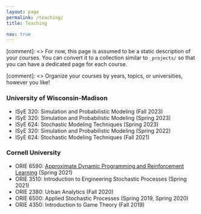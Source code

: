 ```yaml
---
layout: page
permalink: /teaching/
title: Teaching

nav: true
---
```


[comment]: <> For now, this page is assumed to be a static description of your courses. You can convert it to a collection similar to `_projects/` so that you can have a dedicated page for each course.

[comment]: <> Organize your courses by years, topics, or universities, however you like!


### University of Wisconsin-Madison
- ISyE 320: Simulation and Probabilistic Modeling (Fall 2023) <br>
- ISyE 320: Simulation and Probabilistic Modeling (Spring 2023) <br>
- ISyE 624: Stochastic Modeling Techniques (Spring 2023) <br>
- ISyE 320: Simulation and Probabilistic Modeling (Spring 2022) <br>
- ISyE 624: Stochastic Modeling Techniques (Fall 2021) <br>

### Cornell University

- ORIE 6590: <a href="https://courses.cit.cornell.edu/orie6590/">Approximate Dynamic Programming and Reinforcement Learning</a> (Spring 2021)<br>
- ORIE 3510: Introduction to Engineering Stochastic Processes (Spring 2021)<br>
- ORIE 2380: Urban Analytics (Fall 2020)<br>
- ORIE 6500: Applied Stochastic Processes (Spring 2019, Spring 2020)<br>
- ORIE 4350: Introduction to Game Theory (Fall 2019)<br>